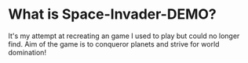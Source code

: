# What is Space-Invader-DEMO?
It's my attempt at recreating an game I used to play but could no longer find.
Aim of the game is to conqueror planets and strive for world domination!
